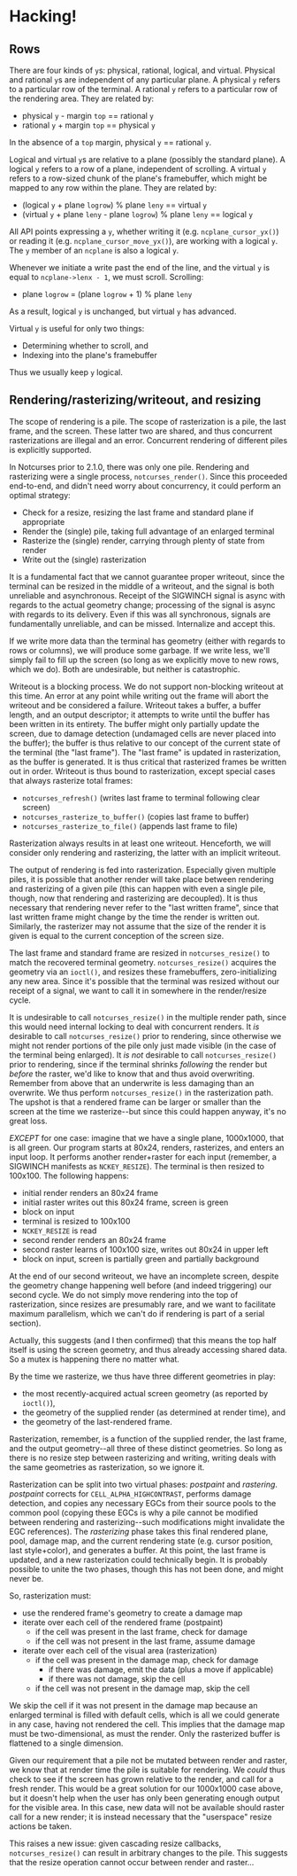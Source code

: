 # Hacking!

## Rows

There are four kinds of `y`s: physical, rational, logical, and virtual. Physical
and rational `y`s are independent of any particular plane. A physical `y`
refers to a particular row of the terminal. A rational `y` refers to a particular
row of the rendering area. They are related by:

* physical `y` - margin `top` == rational `y`
* rational `y` + margin `top` == physical `y`

In the absence of a `top` margin, physical `y` == rational `y`.

Logical and virtual `y`s are relative to a plane (possibly the standard plane). 
A logical `y` refers to a row of a plane, independent of scrolling. A virtual
`y` refers to a row-sized chunk of the plane's framebuffer, which might be
mapped to any row within the plane. They are related by:

* (logical `y` + plane `logrow`) % plane `leny` == virtual `y`
* (virtual `y` + plane `leny` - plane `logrow`) % plane `leny` == logical `y`

All API points expressing a `y`, whether writing it (e.g. `ncplane_cursor_yx()`)
or reading it (e.g. `ncplane_cursor_move_yx()`), are working with a logical `y`.
The `y` member of an `ncplane` is also a logical `y`.

Whenever we initiate a write past the end of the line, and the virtual `y` is
equal to `ncplane->lenx - 1`, we must scroll. Scrolling:

* plane `logrow` = (plane `logrow` + 1) % plane `leny`

As a result, logical `y` is unchanged, but virtual `y` has advanced.

Virtual `y` is useful for only two things:

* Determining whether to scroll, and
* Indexing into the plane's framebuffer
 
Thus we usually keep `y` logical.

## Rendering/rasterizing/writeout, and resizing

The scope of rendering is a pile. The scope of rasterization is a pile, the
last frame, and the screen. These latter two are shared, and thus concurrent
rasterizations are illegal and an error. Concurrent rendering of different
piles is explicitly supported.

In Notcurses prior to 2.1.0, there was only one pile. Rendering and rasterizing
were a single process, `notcurses_render()`. Since this proceeded end-to-end,
and didn't need worry about concurrency, it could perform an optimal strategy:

* Check for a resize, resizing the last frame and standard plane if appropriate
* Render the (single) pile, taking full advantage of an enlarged terminal
* Rasterize the (single) render, carrying through plenty of state from render
* Write out the (single) rasterization

It is a fundamental fact that we cannot guarantee proper writeout, since the
terminal can be resized in the middle of a writeout, and the signal is
both unreliable and asynchronous. Receipt of the SIGWINCH signal is async with
regards to the actual geometry change; processing of the signal is async with
regards to its delivery. Even if this was all synchronous, signals are
fundamentally unreliable, and can be missed. Internalize and accept this.

If we write more data than the terminal has geometry (either with regards to
rows or columns), we will produce some garbage. If we write less, we'll simply
fail to fill up the screen (so long as we explicitly move to new rows, which we
do). Both are undesirable, but neither is catastrophic.

Writeout is a blocking process. We do not support non-blocking writeout at this
time. An error at any point while writing out the frame will abort the writeout
and be considered a failure. Writeout takes a buffer, a buffer length, and an
output descriptor; it attempts to write until the buffer has been written in its
entirety. The buffer might only partially update the screen, due to damage
detection (undamaged cells are never placed into the buffer); the buffer is thus
relative to our concept of the current state of the terminal (the "last frame").
The "last frame" is updated in rasterization, as the buffer is generated. It is
thus critical that rasterized frames be written out in order. Writeout is thus
bound to rasterization, except special cases that always rasterize total frames:

* `notcurses_refresh()` (writes last frame to terminal following clear screen)
* `notcurses_rasterize_to_buffer()` (copies last frame to buffer)
* `notcurses_rasterize_to_file()` (appends last frame to file)

Rasterization always results in at least one writeout. Henceforth, we will
consider only rendering and rasterizing, the latter with an implicit writeout.

The output of rendering is fed into rasterization. Especially given multiple
piles, it is possible that another render will take place between rendering
and rasterizing of a given pile (this can happen with even a single pile,
though, now that rendering and rasterizing are decoupled). It is thus
necessary that rendering never refer to the "last written frame", since that
last written frame might change by the time the render is written out.
Similarly, the rasterizer may not assume that the size of the render it is
given is equal to the current conception of the screen size.

The last frame and standard frame are resized in `notcurses_resize()` to match
the recovered terminal geometry. `notcurses_resize()` acquires the geometry via
an `ioctl()`, and resizes these framebuffers, zero-initializing any new area.
Since it's possible that the terminal was resized without our receipt of a
signal, we want to call it in somewhere in the render/resize cycle.

It is undesirable to call `notcurses_resize()` in the multiple render path,
since this would need internal locking to deal with concurrent renders. It *is*
desirable to call `notcurses_resize()` prior to rendering, since otherwise we
might not render portions of the pile only just made visible (in the case of
the terminal being enlarged). It *is not* desirable to call `notcurses_resize()`
prior to rendering, since if the terminal shrinks *following* the render but
*before* the raster, we'd like to know that and thus avoid overwriting.
Remember from above that an underwrite is less damaging than an overwrite. We
thus perform `notcurses_resize()` in the rasterization path. The upshot is that
a rendered frame can be larger or smaller than the screen at the time we
rasterize--but since this could happen anyway, it's no great loss.

*EXCEPT* for one case: imagine that we have a single plane, 1000x1000, that is
all green. Our program starts at 80x24, renders, rasterizes, and enters an
input loop. It performs another render+raster for each input (remember, a
SIGWINCH manifests as `NCKEY_RESIZE`). The terminal is then resized to 100x100.
The following happens:

* initial render renders an 80x24 frame
* initial raster writes out this 80x24 frame, screen is green
* block on input
* terminal is resized to 100x100
* `NCKEY_RESIZE` is read
* second render renders an 80x24 frame
* second raster learns of 100x100 size, writes out 80x24 in upper left
* block on input, screen is partially green and partially background

At the end of our second writeout, we have an incomplete screen, despite the
geometry change happening well before (and indeed triggering) our second cycle.
We do not simply move rendering into the top of rasterization, since resizes
are presumably rare, and we want to facilitate maximum parallelism, which we
can't do if rendering is part of a serial section).

Actually, this suggests (and I then confirmed) that this means the top half
itself is using the screen geometry, and thus already accessing shared data.
So a mutex is happening there no matter what.

By the time we rasterize, we thus have three different geometries in play:

* the most recently-acquired actual screen geometry (as reported by `ioctl()`),
* the geometry of the supplied render (as determined at render time), and
* the geometry of the last-rendered frame.

Rasterization, remember, is a function of the supplied render, the last frame,
and the output geometry--all three of these distinct geometries. So long as
there is no resize step between rasterizing and writing, writing deals with
the same geometries as rasterization, so we ignore it.

Rasterization can be split into two virtual phases: *postpaint* and *rastering*.
*postpaint* corrects for `CELL_ALPHA_HIGHCONTRAST`, performs damage detection,
and copies any necessary EGCs from their source pools to the common pool
(copying these EGCs is why a pile cannot be modified between rendering and
rasterizing--such modifications might invalidate the EGC references). The
*rasterizing* phase takes this final rendered plane, pool, damage map, and the
current rendering state (e.g. cursor position, last style+color), and generates
a buffer. At this point, the last frame is updated, and a new rasterization
could technically begin. It is probably possible to unite the two phases, though
this has not been done, and might never be.

So, rasterization must:

* use the rendered frame's geometry to create a damage map
* iterate over each cell of the rendered frame (postpaint)
  * if the cell was present in the last frame, check for damage
  * if the cell was not present in the last frame, assume damage
* iterate over each cell of the visual area (rasterization)
  * if the cell was present in the damage map, check for damage
    * if there was damage, emit the data (plus a move if applicable)
    * if there was not damage, skip the cell
  * if the cell was not present in the damage map, skip the cell

We skip the cell if it was not present in the damage map because an enlarged
terminal is filled with default cells, which is all we could generate in any
case, having not rendered the cell. This implies that the damage map must be
two-dimensional, as must the render. Only the rasterized buffer is flattened to
a single dimension.

Given our requirement that a pile not be mutated between render and raster, we
know that at render time the pile is suitable for rendering. We *could* thus
check to see if the screen has grown relative to the render, and call for a
fresh render. This would be a great solution for our 1000x1000 case above, but
it doesn't help when the user has only been generating enough output for the
visible area. In this case, new data will not be available should raster call
for a new render; it is instead necessary that the "userspace" resize actions
be taken.

This raises a new issue: given cascading resize callbacks, `notcurses_resize()`
can result in arbitrary changes to the pile. This suggests that the resize
operation cannot occur between render and raster...
